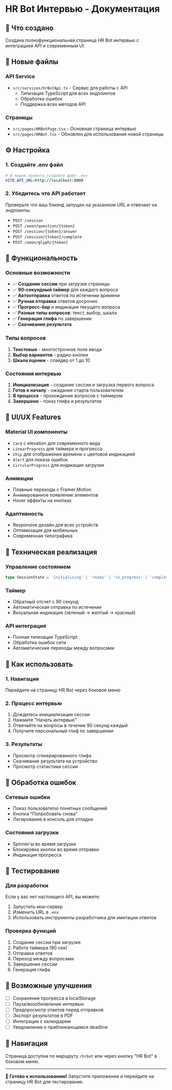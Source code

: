 # HR Bot Интервью - Документация

## 🚀 Что создано

Создана полнофункциональная страница HR Bot интервью с интеграцией API и современным UI.

## 📁 Новые файлы

### API Service
- `src/services/hrBotApi.ts` - Сервис для работы с API
  - Типизация TypeScript для всех эндпоинтов  
  - Обработка ошибок
  - Поддержка всех методов API

### Страницы
- `src/pages/HRBotPage.tsx` - Основная страница интервью
- `src/pages/HRBot.tsx` - Обновлен для использования новой страницы

## ⚙️ Настройка

### 1. Создайте .env файл
```bash
# В корне проекта создайте файл .env
VITE_API_URL=http://localhost:8000
```

### 2. Убедитесь что API работает
Проверьте что ваш бэкенд запущен на указанном URL и отвечает на эндпоинты:
- `POST /session`
- `POST /aeon/question/{token}`
- `POST /session/{token}/answer`
- `POST /session/{token}/complete`
- `POST /aeon/glyph/{token}`

## 🎯 Функциональность

### Основные возможности
- ✅ **Создание сессии** при загрузке страницы
- ✅ **90-секундный таймер** для каждого вопроса  
- ✅ **Автоотправка** ответов по истечении времени
- ✅ **Ручная отправка** ответов досрочно
- ✅ **Прогресс-бар** и индикация текущего вопроса
- ✅ **Разные типы вопросов**: текст, выбор, шкала
- ✅ **Генерация глифа** по завершении
- ✅ **Скачивание результата**

### Типы вопросов
1. **Текстовые** - многострочное поле ввода
2. **Выбор вариантов** - радио-кнопки  
3. **Шкала оценки** - слайдер от 1 до 10

### Состояния интервью
1. **Инициализация** - создание сессии и загрузка первого вопроса
2. **Готов к началу** - ожидание старта пользователем
3. **В процессе** - прохождение вопросов с таймером
4. **Завершено** - показ глифа и результатов

## 🎨 UI/UX Features

### Material UI компоненты
- `Card` с elevation для современного вида
- `LinearProgress` для таймера и прогресса  
- `Chip` для отображения времени с цветовой индикацией
- `Alert` для показа ошибок
- `CircularProgress` для индикации загрузки

### Анимации
- Плавные переходы с Framer Motion
- Анимированное появление элементов
- Hover эффекты на кнопках

### Адаптивность
- Responsive дизайн для всех устройств
- Оптимизация для мобильных
- Современная типографика

## 🔧 Техническая реализация

### Управление состоянием
```typescript
type SessionState = 'initializing' | 'ready' | 'in_progress' | 'completed' | 'error';
```

### Таймер
- Обратный отсчет с 90 секунд
- Автоматическая отправка по истечении
- Визуальная индикация (зеленый → желтый → красный)

### API интеграция
- Полная типизация TypeScript
- Обработка ошибок сети
- Автоматические переходы между вопросами

## 🚦 Как использовать

### 1. Навигация
Перейдите на страницу HR Bot через боковое меню

### 2. Процесс интервью
1. Дождитесь инициализации сессии
2. Нажмите "Начать интервью"
3. Отвечайте на вопросы в течение 90 секунд каждый
4. Получите персональный глиф по завершении

### 3. Результаты
- Просмотр сгенерированного глифа
- Скачивание результата на устройство
- Просмотр статистики сессии

## 🐛 Обработка ошибок

### Сетевые ошибки
- Показ пользователю понятных сообщений
- Кнопка "Попробовать снова"
- Логирование в консоль для отладки

### Состояния загрузки
- Spinner'ы во время загрузки
- Блокировка кнопок во время отправки
- Индикация прогресса

## 🧪 Тестирование

### Для разработки
Если у вас нет настоящего API, вы можете:
1. Запустить мок-сервер
2. Изменить URL в `.env` 
3. Использовать инструменты разработчика для имитации ответов

### Проверка функций
1. Создание сессии при загрузке
2. Работа таймера (90 сек)
3. Отправка ответов
4. Переход между вопросами
5. Завершение сессии
6. Генерация глифа

## 🔮 Возможные улучшения

- [ ] Сохранение прогресса в localStorage
- [ ] Пауза/возобновление интервью  
- [ ] Предпросмотр ответов перед отправкой
- [ ] Экспорт результатов в PDF
- [ ] Интеграция с календарем
- [ ] Уведомления о приближающемся deadline

## 📱 Навигация

Страница доступна по маршруту `/hrbot` или через кнопку "HR Bot" в боковом меню.

---

🎉 **Готово к использованию!** Запустите приложение и перейдите на страницу HR Bot для тестирования. 